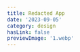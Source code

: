 ```yaml
---
title: Redacted App
date: '2023-09-05'
category: design
hasLink: false
previewImage: '1.webp'
---
```


